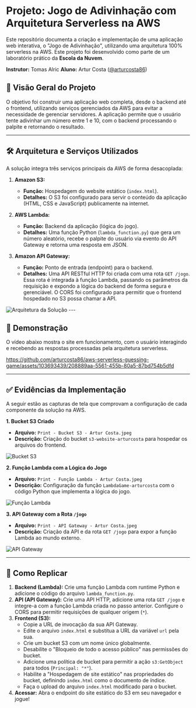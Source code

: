 # Projeto: Jogo de Adivinhação com Arquitetura Serverless na AWS

Este repositório documenta a criação e implementação de uma aplicação web interativa, o "Jogo de Adivinhação", utilizando uma arquitetura 100% serverless na AWS. Este projeto foi desenvolvido como parte de um laboratório prático da **Escola da Nuvem**.

**Instrutor:** Tomas Alric
**Aluno:** Artur Costa ([@arturcosta86](https://github.com/arturcosta86))

## 🎯 Visão Geral do Projeto

O objetivo foi construir uma aplicação web completa, desde o backend até o frontend, utilizando serviços gerenciados da AWS para evitar a necessidade de gerenciar servidores. A aplicação permite que o usuário tente adivinhar um número entre 1 e 10, com o backend processando o palpite e retornando o resultado.

---

## 🛠️ Arquitetura e Serviços Utilizados

A solução integra três serviços principais da AWS de forma desacoplada:

1.  **Amazon S3:**
    * **Função:** Hospedagem do website estático (`index.html`).
    * **Detalhes:** O S3 foi configurado para servir o conteúdo da aplicação (HTML, CSS e JavaScript) publicamente na internet.

2.  **AWS Lambda:**
    * **Função:** Backend da aplicação (lógica do jogo).
    * **Detalhes:** Uma função Python (`lambda_function.py`) que gera um número aleatório, recebe o palpite do usuário via evento do API Gateway e retorna uma resposta em JSON.

3.  **Amazon API Gateway:**
    * **Função:** Ponto de entrada (endpoint) para o backend.
    * **Detalhes:** Uma API RESTful HTTP foi criada com uma rota `GET /jogo`. Essa rota é integrada à função Lambda, passando os parâmetros da requisição e expondo a lógica do backend de forma segura e gerenciável. O CORS foi configurado para permitir que o frontend hospedado no S3 possa chamar a API.

![Arquitetura da Solução](URL_PARA_UM_DIAGRAMA_SIMPLES_SE_TIVER) ---

## 🚀 Demonstração

O vídeo abaixo mostra o site em funcionamento, com o usuário interagindo e recebendo as respostas processadas pela arquitetura serverless.

https://github.com/arturcosta86/aws-serverless-guessing-game/assets/103693439/208889aa-5561-455b-80a5-87bd754b5dfd

---

## ✅ Evidências da Implementação

A seguir estão as capturas de tela que comprovam a configuração de cada componente da solução na AWS.

**1. Bucket S3 Criado**
* **Arquivo:** `Print - Bucket S3 - Artur Costa.jpeg`
* **Descrição:** Criação do bucket `s3-website-arturcosta` para hospedar os arquivos do frontend.

![Bucket S3](Print%20-%20Bucket%20S3%20-%20Artur%20Costa.jpeg)

**2. Função Lambda com a Lógica do Jogo**
* **Arquivo:** `Print - Função Lambda - Artur Costa.jpeg`
* **Descrição:** Configuração da função `LambdaGame-arturcosta` com o código Python que implementa a lógica do jogo.

![Função Lambda](Print%20-%20Função%20Lambda%20-%20Artur%20Costa.jpeg)

**3. API Gateway com a Rota `/jogo`**
* **Arquivo:** `Print - API Gateway - Artur Costa.jpeg`
* **Descrição:** Criação da API e da rota `GET /jogo` para expor a função Lambda ao mundo externo.

![API Gateway](Print%20-%20API%20Gateway%20-%20Artur%20Costa.jpeg)

---

## 🔧 Como Replicar

1.  **Backend (Lambda):** Crie uma função Lambda com runtime Python e adicione o código do arquivo `lambda_function.py`.
2.  **API (API Gateway):** Crie uma API HTTP, adicione uma rota `GET /jogo` e integre-a com a função Lambda criada no passo anterior. Configure o CORS para permitir requisições de qualquer origem (`*`).
3.  **Frontend (S3):**
    * Copie a URL de invocação da sua API Gateway.
    * Edite o arquivo `index.html` e substitua a URL da variável `url` pela sua.
    * Crie um bucket S3 com um nome único globalmente.
    * Desabilite o "Bloqueio de todo o acesso público" nas permissões do bucket.
    * Adicione uma política de bucket para permitir a ação `s3:GetObject` para todos (`Principal: "*"`).
    * Habilite a "Hospedagem de site estático" nas propriedades do bucket, definindo `index.html` como o documento de índice.
    * Faça o upload do arquivo `index.html` modificado para o bucket.
4.  **Acessar:** Abra o endpoint do site estático do S3 em seu navegador e jogue!
